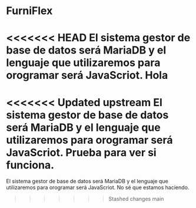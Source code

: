 # FurniFlex
<<<<<<< HEAD
El sistema gestor de base de datos será MariaDB y el lenguaje que utilizaremos para orogramar será JavaScriot. Hola
=======
<<<<<<< Updated upstream
El sistema gestor de base de datos será MariaDB y el lenguaje que utilizaremos para orogramar será JavaScriot.
Prueba para ver si funciona.
=======
El sistema gestor de base de datos será MariaDB y el lenguaje que utilizaremos para orogramar será JavaScriot. No sé que estamos haciendo.
>>>>>>> Stashed changes
>>>>>>> main
